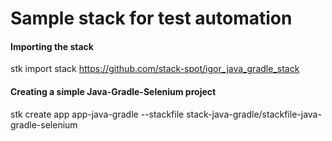 # Sample stack for test automation
#### Importing the stack
stk import stack https://github.com/stack-spot/igor_java_gradle_stack
#### Creating a simple Java-Gradle-Selenium project
stk create app app-java-gradle --stackfile stack-java-gradle/stackfile-java-gradle-selenium